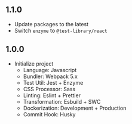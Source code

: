 ## 1.1.0

- Update packages to the latest
- Switch `enzyme` to `@test-library/react`

## 1.0.0

- Initialize project
  - Language: Javascript
  - Bundler: Webpack 5.x
  - Test Util: Jest + Enzyme
  - CSS Processor: Sass
  - Linting: Eslint + Prettier
  - Transformation: Esbuild + SWC
  - Dockerization: Development + Production
  - Commit Hook: Husky
